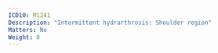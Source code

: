 ```yaml
---
ICD10: M1241
Description: "Intermittent hydrarthrosis: Shoulder region"
Matters: No
Weight: 0
---
```


